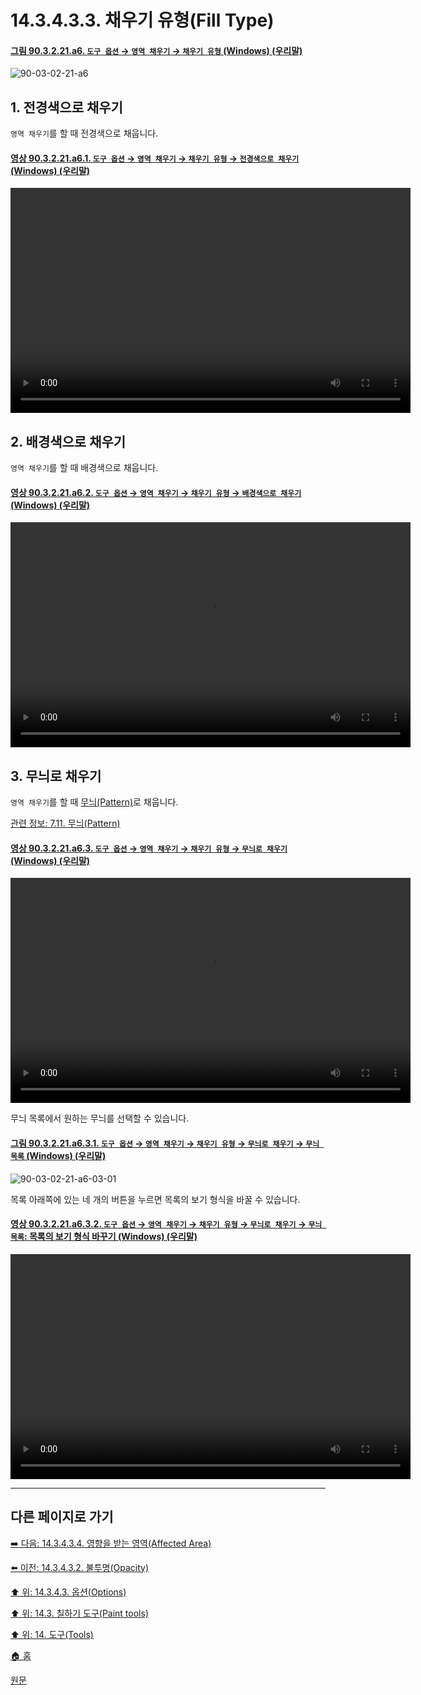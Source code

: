 # 14.3.4.3.3. 채우기 유형(Fill Type)

<a id="90-03-02-21-a6"></a>

#### [그림 90.3.2.21.a6. `도구 옵션` → `영역 채우기` → `채우기 유형` (Windows) (우리말)](./90-03-02-21-bucket_fill.md#90-03-02-21-a6)
![90-03-02-21-a6](https://github.com/wonder13662/gimp/assets/15767104/f61767e0-bb49-4fe5-bb42-8c472f13b609)

## 1. 전경색으로 채우기
`영역 채우기`를 할 때 전경색으로 채웁니다.

<a id="90-03-02-21-a6-01"></a>

#### [영상 90.3.2.21.a6.1. `도구 옵션` → `영역 채우기` → `채우기 유형` → `전경색으로 채우기` (Windows) (우리말)](./90-03-02-21-bucket_fill.md#90-03-02-21-a6-01)
<video controls="controls" width="640" height="360" src="https://github.com/wonder13662/gimp/assets/15767104/726ed0c3-99b3-4be1-8455-b38b778aadfd"></video>

## 2. 배경색으로 채우기
`영역 채우기`를 할 때 배경색으로 채웁니다.

<a id="90-03-02-21-a6-02"></a>

#### [영상 90.3.2.21.a6.2. `도구 옵션` → `영역 채우기` → `채우기 유형` → `배경색으로 채우기` (Windows) (우리말)](./90-03-02-21-bucket_fill.md#90-03-02-21-a6-02)
<video controls="controls" width="640" height="360" src="https://github.com/wonder13662/gimp/assets/15767104/603914d0-4ae1-44d5-ba57-fd11d1f73150"></video>

## 3. 무늬로 채우기
`영역 채우기`를 할 때 [무늬(Pattern)](./15-03-04-patterns-dialog.md)로 채웁니다.

[관련 정보: 7.11. 무늬(Pattern)](./07-11-patterns.md#90-03-02-21-a101)

<a id="90-03-02-21-a6-03"></a>

#### [영상 90.3.2.21.a6.3. `도구 옵션` → `영역 채우기` → `채우기 유형` → `무늬로 채우기` (Windows) (우리말)](./90-03-02-21-bucket_fill.md#90-03-02-21-a6-03)
<video controls="controls" width="640" height="360" src="https://github.com/wonder13662/gimp/assets/15767104/cb4d0768-10ab-49b0-bfab-e4c2b0b73ba3"></video>

무늬 목록에서 원하는 무늬를 선택할 수 있습니다.

<a id="90-03-02-21-a6-03-01"></a>

#### [그림 90.3.2.21.a6.3.1. `도구 옵션` → `영역 채우기` → `채우기 유형` → `무늬로 채우기` → `무늬 목록` (Windows) (우리말)](./90-03-02-21-bucket_fill.md#90-03-02-21-a6-03-01)
![90-03-02-21-a6-03-01](https://github.com/wonder13662/gimp/assets/15767104/dbbc5c02-e42d-486c-8201-37114c39709b)

목록 아래쪽에 있는 네 개의 버튼을 누르면 목록의 보기 형식을 바꿀 수 있습니다.

<a id="90-03-02-21-a6-03-02"></a>

#### [영상 90.3.2.21.a6.3.2. `도구 옵션` → `영역 채우기` → `채우기 유형` → `무늬로 채우기` → `무늬 목록`: 목록의 보기 형식 바꾸기 (Windows) (우리말)](./90-03-02-21-bucket_fill.md#90-03-02-21-a6-03-02)
<video controls="controls" width="640" height="360" src="https://github.com/wonder13662/gimp/assets/15767104/823a5e3f-27dc-47db-bbe9-84495eca30c7"></video>

***

## 다른 페이지로 가기

[➡️ 다음: 14.3.4.3.4. 영향을 받는 영역(Affected Area)](./14-03-04-03-04-00-affected_area.md)

[⬅️ 이전: 14.3.4.3.2. 불투명(Opacity)](./14-03-04-03-02-opacity.md)

[⬆️ 위: 14.3.4.3. 옵션(Options)](./14-03-04-03-00-options.md)

[⬆️ 위: 14.3. 칠하기 도구(Paint tools)](./14-03-00-paint-tools.md)

[⬆️ 위: 14. 도구(Tools)](./14-00-tools.md)

[🏠 홈](./00-home.md)

[원문](https://docs.gimp.org/2.10/ko/gimp-tool-bucket-fill.html#idm12556)
